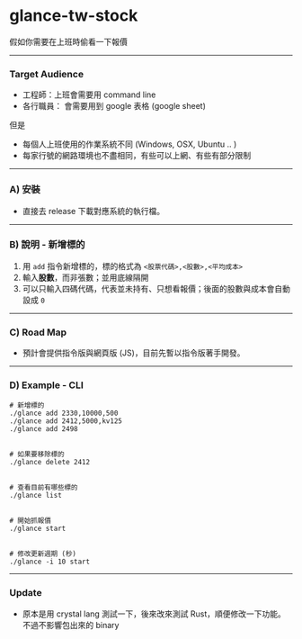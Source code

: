 # glance-tw-stock
假如你需要在上班時偷看一下報價

---
### Target Audience
- 工程師：上班會需要用 command line 
- 各行職員： 會需要用到 google 表格 (google sheet)

但是
- 每個人上班使用的作業系統不同 (Windows, OSX, Ubuntu .. )
- 每家行號的網路環境也不盡相同，有些可以上網、有些有部分限制


---

### A) 安裝
- 直接去 release 下載對應系統的執行檔。

---

### B) 說明 - 新增標的

1. 用 `add` 指令新增標的，標的格式為 `<股票代碼>,<股數>,<平均成本>`
2. 輸入**股數**，而非張數；並用底線隔開
3. 可以只輸入四碼代碼，代表並未持有、只想看報價；後面的股數與成本會自動設成 `0`

---

### C) Road Map
- 預計會提供指令版與網頁版 (JS)，目前先暫以指令版著手開發。

---

### D) Example - CLI

```
# 新增標的
./glance add 2330,10000,500
./glance add 2412,5000,kv125
./glance add 2498


# 如果要移除標的
./glance delete 2412


# 查看目前有哪些標的
./glance list


# 開始抓報價
./glance start


# 修改更新週期 (秒)
./glance -i 10 start
```

---

### Update
- 原本是用 crystal lang 測試一下，後來改來測試 Rust，順便修改一下功能。不過不影響包出來的 binary


